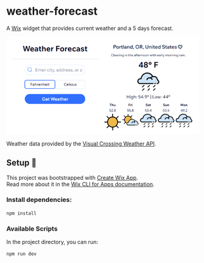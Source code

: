 # weather-forecast

A [Wix](https://dev.wix.com/docs/sdk/articles/get-started/about-the-wix-java-script-sdk) widget that provides current weather and a 5 days forecast.

![UI Screenshot](/weather-forecast.png)

Weather data provided by the [Visual Crossing Weather API](https://www.visualcrossing.com/weather-api/).

## Setup 🔧

This project was bootstrapped with [Create Wix App](https://www.npmjs.com/package/@wix/create-app).  
Read more about it in the [Wix CLI for Apps
documentation](https://dev.wix.com/docs/build-apps/developer-tools/cli/get-started/about-the-wix-cli-for-apps).

### Install dependencies:

```console
npm install
```

### Available Scripts

In the project directory, you can run:

```console
npm run dev
```
